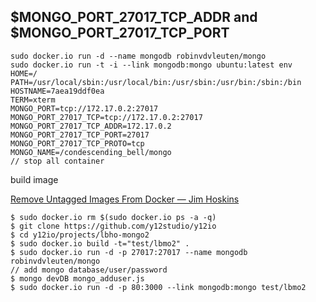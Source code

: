 ## $MONGO_PORT_27017_TCP_ADDR and $MONGO_PORT_27017_TCP_PORT

```
sudo docker.io run -d --name mongodb robinvdvleuten/mongo
sudo docker.io run -t -i --link mongodb:mongo ubuntu:latest env
HOME=/
PATH=/usr/local/sbin:/usr/local/bin:/usr/sbin:/usr/bin:/sbin:/bin
HOSTNAME=7aea19ddf0ea
TERM=xterm
MONGO_PORT=tcp://172.17.0.2:27017
MONGO_PORT_27017_TCP=tcp://172.17.0.2:27017
MONGO_PORT_27017_TCP_ADDR=172.17.0.2
MONGO_PORT_27017_TCP_PORT=27017
MONGO_PORT_27017_TCP_PROTO=tcp
MONGO_NAME=/condescending_bell/mongo
// stop all container
```

build image

[Remove Untagged Images From Docker — Jim Hoskins](http://jimhoskins.com/2013/07/27/remove-untagged-docker-images.html)

```
$ sudo docker.io rm $(sudo docker.io ps -a -q)
$ git clone https://github.com/y12studio/y12io
$ cd y12io/projects/lbho-mongo2
$ sudo docker.io build -t="test/lbmo2" .
$ sudo docker.io run -d -p 27017:27017 --name mongodb robinvdvleuten/mongo
// add mongo database/user/password
$ mongo devDB mongo_adduser.js
$ sudo docker.io run -d -p 80:3000 --link mongodb:mongo test/lbmo2

```
